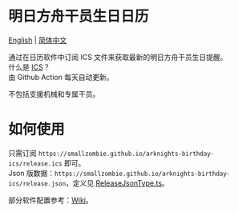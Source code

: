 # 明日方舟干员生日日历
[English](README.md) | [简体中文](README.zh-CN.md)

通过在日历软件中订阅 ICS 文件来获取最新的明日方舟干员生日提醒。\
什么是 [ICS](https://en.wikipedia.org/wiki/ICalendar)？\
由 Github Action 每天自动更新。

不包括支援机械和专属干员。


# 如何使用
只需订阅 `https://smallzombie.github.io/arknights-birthday-ics/release.ics` 即可。\
Json 版数据：`https://smallzombie.github.io/arknights-birthday-ics/release.json`，定义见 [ReleaseJsonType.ts](src/type/ReleaseJsonType.ts)。

部分软件配置参考：[Wiki](https://github.com/SmallZombie/genshin-birthday-ics/wiki)。
